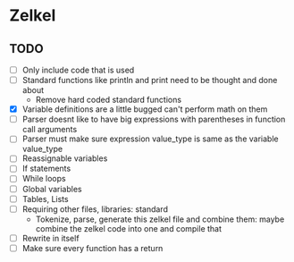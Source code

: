 # Zelkel

## TODO
- [ ] Only include code that is used
- [ ] Standard functions like println and print need to be thought and done about
    - Remove hard coded standard functions
- [x] Variable definitions are a little bugged can't perform math on them
- [ ] Parser doesnt like to have big expressions with parentheses in function call arguments
- [ ] Parser must make sure expression value_type is same as the variable value_type
- [ ] Reassignable variables
- [ ] If statements
- [ ] While loops
- [ ] Global variables
- [ ] Tables, Lists
- [ ] Requiring other files, libraries: standard
    - Tokenize, parse, generate this zelkel file and combine them:
      maybe combine the zelkel code into one and compile that
- [ ] Rewrite in itself
- [ ] Make sure every function has a return
